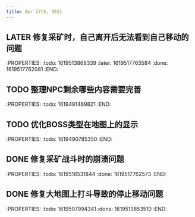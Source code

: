 ```yaml
---
title: Apr 27th, 2021
---
```


## LATER 修复采矿时，自己离开后无法看到自己移动的问题
:PROPERTIES:
:todo: 1619513868339
:later: 1619517763584
:done: 1619517762081
:END:
## TODO 整理NPC剩余哪些内容需要完善
:PROPERTIES:
:todo: 1619491489821
:END:
## TODO 优化BOSS类型在地图上的显示
:PROPERTIES:
:todo: 1619490785350
:END:
## DONE 修复采矿战斗时的崩溃问题
:PROPERTIES:
:todo: 1619516531844
:done: 1619517762573
:END:
## DONE 修复大地图上打斗导致的停止移动问题
:PROPERTIES:
:todo: 1619507994341
:done: 1619513853510
:END: